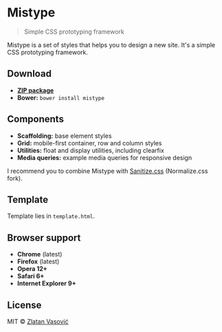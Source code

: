 # Mistype

> Simple CSS prototyping framework

Mistype is a set of styles that helps you to design a new site. It's a simple
CSS prototyping framework.

## Download

- [**ZIP package**](https://github.com/ZDroid/sanitize.css/archive/master.zip)
- **Bower:** `bower install mistype`

## Components

- **Scaffolding:** base element styles
- **Grid:** mobile-first container, row and column styles
- **Utilities:** float and display utilities, including clearfix
- **Media queries:** example media queries for responsive design

I recommend you to combine Mistype with
[Sanitize.css](https://github.com/necolas/normalize.css) (Normalize.css fork).

## Template

Template lies in `template.html`.

## Browser support

- **Chrome** (latest)
- **Firefox** (latest)
- **Opera 12+**
- **Safari 6+**
- **Internet Explorer 9+**

## License

MIT &copy; [Zlatan Vasović](https://github.com/ZDroid)
